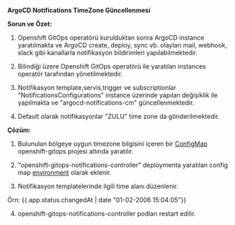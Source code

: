 **ArgoCD Notifications TimeZone Güncellenmesi**

**Sorun ve Özet:**

1.  Openshift GitOps operatörü kurulduktan sonra ArgoCD instance yaratılmakta ve ArgoCD create, deploy, sync vb. olayları mail, webhook, slack gibi kanallarla notifikasyon bildirimleri yapılabilmektedir.
    
2.  Bilindiği üzere Openshift GitOps operatörü ile yaratılan instances operatör tarafından yönetilmektedir.
    
3.  Notifikasyon template,servis,trigger ve subscriptionlar "NotificationsConfigurations" instance üzerinde yapılan değişiklik ile yapılmakta ve "argocd-notifications-cm" güncellenmektedir.
    
4.  Default olarak notifikasyonlar "ZULU" time zone da gönderilmektedir.
    

**Çözüm:**

1.  Bulunulan bölgeye uygun timezone bilgisini içeren bir [ConfigMap](https://github.com/ercanuz/ArgoCDNotification/blob/main/timezone-config-map.yaml) openshift-gitops projesi altında yaratılır.
    
2.  "openshift-gitops-notifications-controller" deploymenta yaratılan config map  [environment](https://github.com/ercanuz/ArgoCDNotification/blob/main/argocd-notification-controller-deployment.jpg)  olarak eklenir.
    
3.  Notifikasyon templatelerinde ilgili time alanı düzenlenir.
    

Örn: {{.app.status.changedAt | date "01-02-2006 15:04:05"}}

4.  openshift-gitops-notifications-controller podları restart edilir.
